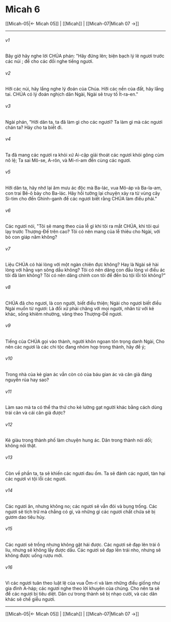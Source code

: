 # Micah 6

[[Micah-05|← Micah 05]] | [[Micah]] | [[Micah-07|Micah 07 →]]
***



###### v1 
Bây giờ hãy nghe lời CHÚA phán: "Hãy đứng lên; biện bạch lý lẽ ngươi trước các núi ; để cho các đồi nghe tiếng ngươi. 

###### v2 
Hỡi các núi, hãy lắng nghe lý đoán của Chúa. Hỡi các nền của đất, hãy lắng tai. CHÚA có lý đoán nghịch dân Ngài, Ngài sẽ truy tố Ít-ra-en." 

###### v3 
Ngài phán, "Hỡi dân ta, ta đã làm gì cho các ngươi? Ta làm gì mà các ngươi chán ta? Hãy cho ta biết đi. 

###### v4 
Ta đã mang các ngươi ra khỏi xứ Ai-cập giải thoát các ngươi khỏi gông cùm nô lệ; Ta sai Mô-se, A-rôn, và Mi-ri-am đến cùng các ngươi. 

###### v5 
Hỡi dân ta, hãy nhớ lại âm mưu ác độc mà Ba-lác, vua Mô-áp và Ba-la-am, con trai Bê-ô bày cho Ba-lác. Hãy hồi tưởng lại chuyện xảy ra từ vùng cây Si-tim cho đến Ghinh-ganh để các ngươi biết rằng CHÚA làm điều phải." 

###### v6 
Các ngươi nói, "Tôi sẽ mang theo của lễ gì khi tôi ra mắt CHÚA, khi tôi quì lạy trước Thượng-Đế trên cao? Tôi có nên mang của lễ thiêu cho Ngài, với bò con giáp năm không? 

###### v7 
Liệu CHÚA có hài lòng với một ngàn chiên đực không? Hay là Ngài sẽ hài lòng với hằng vạn sông dầu không? Tôi có nên dâng con đầu lòng vì điều ác tôi đã làm không? Tôi có nên dâng chính con tôi để đền bù tội lỗi tôi không?" 

###### v8 
CHÚA đã cho ngươi, là con người, biết điều thiện; Ngài cho ngươi biết điều Ngài muốn từ ngươi: Là đối xử phải chăng với mọi người, nhân từ với kẻ khác, sống khiêm nhường, vâng theo Thượng-Đế ngươi. 

###### v9 
Tiếng của CHÚA gọi vào thành, người khôn ngoan tôn trọng danh Ngài, Cho nên các ngươi là các chi tộc đang nhóm họp trong thành, hãy để ý; 

###### v10 
Trong nhà của kẻ gian ác vẫn còn có của báu gian ác và cân giả đáng nguyền rủa hay sao? 

###### v11 
Làm sao mà ta có thể tha thứ cho kẻ lường gạt người khác bằng cách dùng trái cân và cái cân giả được? 

###### v12 
Kẻ giàu trong thành phố làm chuyện hung ác. Dân trong thành nói dối; không nói thật. 

###### v13 
Còn về phần ta, ta sẽ khiến các ngươi đau ốm. Ta sẽ đánh các ngươi, tàn hại các ngươi vì tội lỗi các ngươi. 

###### v14 
Các ngươi ăn, nhưng không no; các ngươi sẽ vẫn đói và bụng trống. Các ngươi sẽ tích trữ mà chẳng có gì, và những gì các ngươi chất chứa sẽ bị gươm dao tiêu hủy. 

###### v15 
Các ngươi sẽ trồng nhưng không gặt hái được. Các ngươi sẽ đạp lên trái ô liu, nhưng sẽ không lấy được dầu. Các ngươi sẽ đạp lên trái nho, nhưng sẽ không được uống rượu mới. 

###### v16 
Vì các ngươi tuân theo luật lệ của vua Ôm-ri và làm những điều giống như gia đình A-háp; các ngươi nghe theo lời khuyên của chúng. Cho nên ta sẽ để các ngươi bị tiêu diệt. Dân cư trong thành sẽ bị nhạo cười, và các dân khác sẽ chế giễu ngươi.

***
[[Micah-05|← Micah 05]] | [[Micah]] | [[Micah-07|Micah 07 →]]
